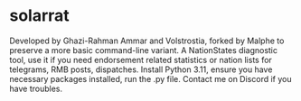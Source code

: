 # solarrat
Developed by Ghazi-Rahman Ammar and Volstrostia, forked by Malphe to preserve a more basic command-line variant.
A NationStates diagnostic tool, use it if you need endorsement related statistics or nation lists for telegrams, RMB posts, dispatches.
Install Python 3.11, ensure you have necessary packages installed, run the .py file. 
Contact me on Discord if you have troubles.
